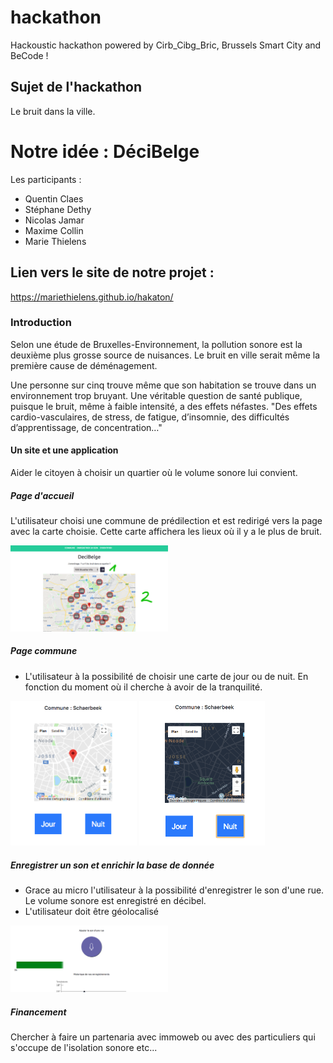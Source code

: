 # hackathon

Hackoustic hackathon powered by Cirb_Cibg_Bric, Brussels Smart City and BeCode !

## Sujet de l'hackathon

Le bruit dans la ville.

# Notre idée : DéciBelge

Les participants :

- Quentin Claes
- Stéphane Dethy
- Nicolas Jamar
- Maxime Collin
- Marie Thielens

## Lien vers le site de notre projet :

https://mariethielens.github.io/hakaton/

### Introduction 

Selon une étude de Bruxelles-Environnement, la pollution sonore est la deuxième plus grosse source de nuisances. Le bruit en ville serait même la première cause de déménagement.

Une personne sur cinq trouve même que son habitation se trouve dans un environnement trop bruyant. Une véritable question de santé publique, puisque le bruit, même à faible intensité, a des effets néfastes. "Des effets cardio-vasculaires, de stress, de fatigue, d’insomnie, des difficultés d’apprentissage, de concentration…"

#### Un site et une application

Aider le citoyen à choisir un quartier où le volume sonore lui convient.

##### Page d'accueil

L'utilisateur choisi une commune de prédilection et est redirigé vers la page avec la carte choisie. Cette carte affichera les lieux où il y a le plus de bruit.

<img src="assets/images/accueil.png" width="50%" />

##### Page commune

- L'utilisateur à la possibilité de choisir une carte de jour ou de nuit. En fonction du moment où il cherche à avoir de la tranquilité.

<img src="assets/images/jour.png" width="40%" />
<img src="assets/images/nuit.png" width="40%" />


##### Enregistrer un son et enrichir la base de donnée

- Grace au micro l'utilisateur à la possibilité d'enregistrer le son d'une rue. Le volume sonore est enregistré en décibel. 
- L'utilisateur doit être géolocalisé

<img src="assets/images/son.png" width="50%" />


##### Financement

Chercher à faire un partenaria avec immoweb ou avec des particuliers qui s'occupe de l'isolation sonore etc...
